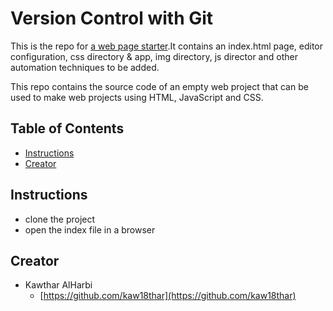 # Version Control with Git

This is the repo for [a web page starter]().It contains an index.html page, editor configuration, css directory & app, img directory, js director and other automation techniques to be added.

This repo contains the source code of an empty web project that can be used to make web projects using HTML, JavaScript and CSS.

## Table of Contents

* [Instructions](#instructions)
* [Creator](#creator)

## Instructions

* clone the project
* open the index file in a browser

## Creator

* Kawthar AlHarbi
    - [https://github.com/kaw18thar](https://github.com/kaw18thar)


